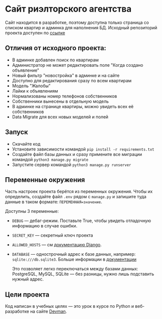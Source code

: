 # Сайт риэлторского агентства

Сайт находится в разработке, поэтому доступна только страница со списком квартир и админка для наполнения БД. Исходный репозиторий проекта доступен по [ссылке](https://github.com/devmanorg/real_estate_agency)

## Отличия от исходного проекта:

* В админке добавлен поиск по квартирам
* Администратор не может редактировать поле "Когда создано объявление"
* Новый фильтр "новостройка" в админке и на сайте
* Доступно для редактирования сразу по всем квартирам
* Модель "Жалобы"
* Лайки к объявлениям
* Нормализованы номер телефонов собственников
* Собственники вынесены в отдельную модель
* В админке на странице квартиры, можно увидеть всех её собственников
* Data Migrate для всех новых моделей и полей

## Запуск

- Скачайте код
- Установите зависимости командой `pip install -r requirements.txt`
- Создайте файл базы данных и сразу примените все миграции командой `python3 manage.py migrate`
- Запустите сервер командой `python3 manage.py runserver`

## Переменные окружения

Часть настроек проекта берётся из переменных окружения. Чтобы их определить, создайте файл `.env` рядом с `manage.py` и запишите туда данные в таком формате: `ПЕРЕМЕННАЯ=значение`.

Доступны 3 переменные:
- `DEBUG` — дебаг-режим. Поставьте True, чтобы увидеть отладочную информацию в случае ошибки.
- `SECRET_KEY` — секретный ключ проекта
- `ALLOWED_HOSTS` — см [документацию Django](https://docs.djangoproject.com/en/3.1/ref/settings/#allowed-hosts).
- `DATABASE` — однострочный адрес к базе данных, например: `sqlite:///db.sqlite3`. Больше информации в [документации](https://github.com/jacobian/dj-database-url)

    Это позволяет легко переключаться между базами данных: PostgreSQL, MySQL, SQLite — без разницы, нужно лишь подставить нужный адрес.

## Цели проекта

Код написан в учебных целях — это урок в курсе по Python и веб-разработке на сайте [Devman](https://dvmn.org).
